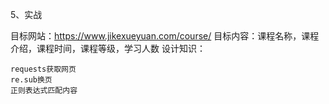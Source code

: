 5、实战

目标网站：https://www.jikexueyuan.com/course/
目标内容：课程名称，课程介绍，课程时间，课程等级，学习人数
设计知识：

	requests获取网页
	re.sub换页
	正则表达式匹配内容

